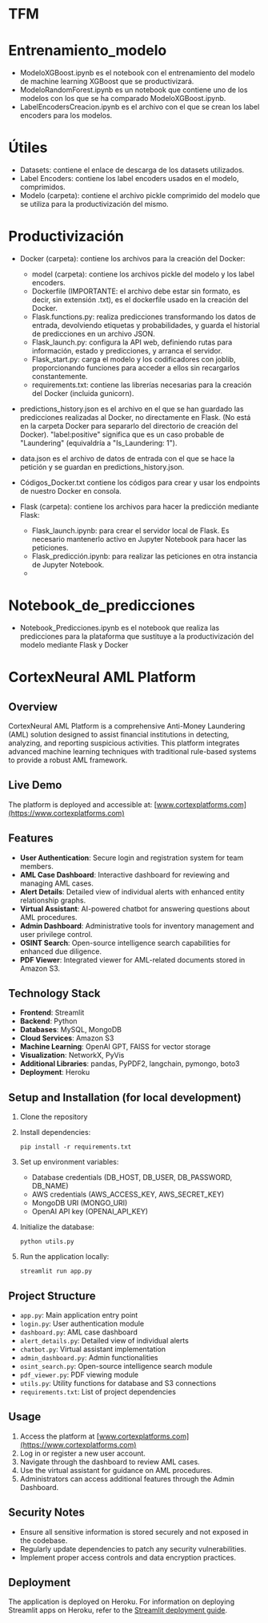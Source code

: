 # TFM

# Entrenamiento_modelo

- ModeloXGBoost.ipynb es el notebook con el entrenamiento del modelo de machine learning XGBoost que se productivizará.
- ModeloRandomForest.ipynb es un notebook que contiene uno de los modelos con los que se ha comparado ModeloXGBoost.ipynb.
- LabelEncodersCreacion.ipynb es el archivo con el que se crean los label encoders para los modelos.

# Útiles

- Datasets: contiene el enlace de descarga de los datasets utilizados.
- Label Encoders: contiene los label encoders usados en el modelo, comprimidos.
- Modelo (carpeta): contiene el archivo pickle comprimido del modelo que se utiliza para la productivización del mismo.


# Productivización

- Docker (carpeta): contiene los archivos para la creación del Docker:
  - model (carpeta): contiene los archivos pickle del modelo y los label encoders.
  - Dockerfile (IMPORTANTE: el archivo debe estar sin formato, es decir, sin extensión .txt), es el dockerfile usado en la creación del Docker.
  - Flask.functions.py: realiza predicciones transformando los datos de entrada, devolviendo etiquetas y probabilidades, y guarda el historial de predicciones en un archivo JSON.
  - Flask_launch.py: configura la API web, definiendo rutas para información, estado y predicciones, y arranca el servidor.
  - Flask_start.py: carga el modelo y los codificadores con joblib, proporcionando funciones para acceder a ellos sin recargarlos constantemente.
  - requirements.txt: contiene las librerías necesarias para la creación del Docker (incluida gunicorn).

- predictions_history.json es el archivo en el que se han guardado las predicciones realizadas al Docker, no directamente en Flask. (No está en la carpeta Docker para separarlo del directorio de creación del Docker). "label:positive" significa que es un caso probable de "Laundering" (equivaldría a "Is_Laundering: 1").
- data.json es el archivo de datos de entrada con el que se hace la petición y se guardan en predictions_history.json.
- Códigos_Docker.txt contiene los códigos para crear y usar los endpoints de nuestro Docker en consola.
  
- Flask (carpeta): contiene los archivos para hacer la predicción mediante Flask:
  - Flask_launch.ipynb: para crear el servidor local de Flask. Es necesario mantenerlo activo en Jupyter Notebook para hacer las peticiones.
  - Flask_predicción.ipynb: para realizar las peticiones en otra instancia de Jupyter Notebook.
  - 

# Notebook_de_predicciones

- Notebook_Predicciones.ipynb es el notebook que realiza las predicciones para la plataforma que sustituye a la productivización del modelo mediante Flask y Docker


# CortexNeural AML Platform

## Overview
CortexNeural AML Platform is a comprehensive Anti-Money Laundering (AML) solution designed to assist financial institutions in detecting, analyzing, and reporting suspicious activities. This platform integrates advanced machine learning techniques with traditional rule-based systems to provide a robust AML framework.

## Live Demo
The platform is deployed and accessible at: [www.cortexplatforms.com](https://www.cortexplatforms.com)

## Features
- **User Authentication**: Secure login and registration system for team members.
- **AML Case Dashboard**: Interactive dashboard for reviewing and managing AML cases.
- **Alert Details**: Detailed view of individual alerts with enhanced entity relationship graphs.
- **Virtual Assistant**: AI-powered chatbot for answering questions about AML procedures.
- **Admin Dashboard**: Administrative tools for inventory management and user privilege control.
- **OSINT Search**: Open-source intelligence search capabilities for enhanced due diligence.
- **PDF Viewer**: Integrated viewer for AML-related documents stored in Amazon S3.

## Technology Stack
- **Frontend**: Streamlit
- **Backend**: Python
- **Databases**: MySQL, MongoDB
- **Cloud Services**: Amazon S3
- **Machine Learning**: OpenAI GPT, FAISS for vector storage
- **Visualization**: NetworkX, PyVis
- **Additional Libraries**: pandas, PyPDF2, langchain, pymongo, boto3
- **Deployment**: Heroku

## Setup and Installation (for local development)
1. Clone the repository
2. Install dependencies:
   ```
   pip install -r requirements.txt
   ```
3. Set up environment variables:
   - Database credentials (DB_HOST, DB_USER, DB_PASSWORD, DB_NAME)
   - AWS credentials (AWS_ACCESS_KEY, AWS_SECRET_KEY)
   - MongoDB URI (MONGO_URI)
   - OpenAI API key (OPENAI_API_KEY)

4. Initialize the database:
   ```
   python utils.py
   ```

5. Run the application locally:
   ```
   streamlit run app.py
   ```

## Project Structure
- `app.py`: Main application entry point
- `login.py`: User authentication module
- `dashboard.py`: AML case dashboard
- `alert_details.py`: Detailed view of individual alerts
- `chatbot.py`: Virtual assistant implementation
- `admin_dashboard.py`: Admin functionalities
- `osint_search.py`: Open-source intelligence search module
- `pdf_viewer.py`: PDF viewing module
- `utils.py`: Utility functions for database and S3 connections
- `requirements.txt`: List of project dependencies

## Usage
1. Access the platform at [www.cortexplatforms.com](https://www.cortexplatforms.com)
2. Log in or register a new user account.
3. Navigate through the dashboard to review AML cases.
4. Use the virtual assistant for guidance on AML procedures.
5. Administrators can access additional features through the Admin Dashboard.

## Security Notes
- Ensure all sensitive information is stored securely and not exposed in the codebase.
- Regularly update dependencies to patch any security vulnerabilities.
- Implement proper access controls and data encryption practices.

## Deployment
The application is deployed on Heroku. For information on deploying Streamlit apps on Heroku, refer to the [Streamlit deployment guide](https://docs.streamlit.io/knowledge-base/tutorials/deploy/heroku).






